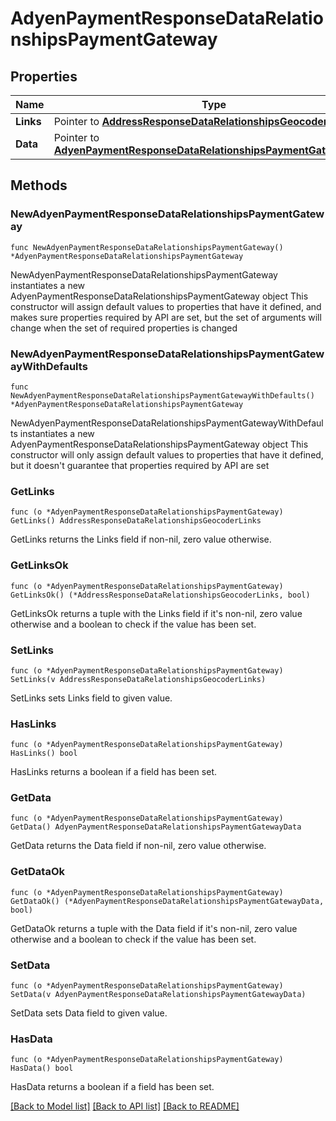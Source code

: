 # AdyenPaymentResponseDataRelationshipsPaymentGateway

## Properties

Name | Type | Description | Notes
------------ | ------------- | ------------- | -------------
**Links** | Pointer to [**AddressResponseDataRelationshipsGeocoderLinks**](AddressResponseDataRelationshipsGeocoderLinks.md) |  | [optional] 
**Data** | Pointer to [**AdyenPaymentResponseDataRelationshipsPaymentGatewayData**](AdyenPaymentResponseDataRelationshipsPaymentGatewayData.md) |  | [optional] 

## Methods

### NewAdyenPaymentResponseDataRelationshipsPaymentGateway

`func NewAdyenPaymentResponseDataRelationshipsPaymentGateway() *AdyenPaymentResponseDataRelationshipsPaymentGateway`

NewAdyenPaymentResponseDataRelationshipsPaymentGateway instantiates a new AdyenPaymentResponseDataRelationshipsPaymentGateway object
This constructor will assign default values to properties that have it defined,
and makes sure properties required by API are set, but the set of arguments
will change when the set of required properties is changed

### NewAdyenPaymentResponseDataRelationshipsPaymentGatewayWithDefaults

`func NewAdyenPaymentResponseDataRelationshipsPaymentGatewayWithDefaults() *AdyenPaymentResponseDataRelationshipsPaymentGateway`

NewAdyenPaymentResponseDataRelationshipsPaymentGatewayWithDefaults instantiates a new AdyenPaymentResponseDataRelationshipsPaymentGateway object
This constructor will only assign default values to properties that have it defined,
but it doesn't guarantee that properties required by API are set

### GetLinks

`func (o *AdyenPaymentResponseDataRelationshipsPaymentGateway) GetLinks() AddressResponseDataRelationshipsGeocoderLinks`

GetLinks returns the Links field if non-nil, zero value otherwise.

### GetLinksOk

`func (o *AdyenPaymentResponseDataRelationshipsPaymentGateway) GetLinksOk() (*AddressResponseDataRelationshipsGeocoderLinks, bool)`

GetLinksOk returns a tuple with the Links field if it's non-nil, zero value otherwise
and a boolean to check if the value has been set.

### SetLinks

`func (o *AdyenPaymentResponseDataRelationshipsPaymentGateway) SetLinks(v AddressResponseDataRelationshipsGeocoderLinks)`

SetLinks sets Links field to given value.

### HasLinks

`func (o *AdyenPaymentResponseDataRelationshipsPaymentGateway) HasLinks() bool`

HasLinks returns a boolean if a field has been set.

### GetData

`func (o *AdyenPaymentResponseDataRelationshipsPaymentGateway) GetData() AdyenPaymentResponseDataRelationshipsPaymentGatewayData`

GetData returns the Data field if non-nil, zero value otherwise.

### GetDataOk

`func (o *AdyenPaymentResponseDataRelationshipsPaymentGateway) GetDataOk() (*AdyenPaymentResponseDataRelationshipsPaymentGatewayData, bool)`

GetDataOk returns a tuple with the Data field if it's non-nil, zero value otherwise
and a boolean to check if the value has been set.

### SetData

`func (o *AdyenPaymentResponseDataRelationshipsPaymentGateway) SetData(v AdyenPaymentResponseDataRelationshipsPaymentGatewayData)`

SetData sets Data field to given value.

### HasData

`func (o *AdyenPaymentResponseDataRelationshipsPaymentGateway) HasData() bool`

HasData returns a boolean if a field has been set.


[[Back to Model list]](../README.md#documentation-for-models) [[Back to API list]](../README.md#documentation-for-api-endpoints) [[Back to README]](../README.md)


